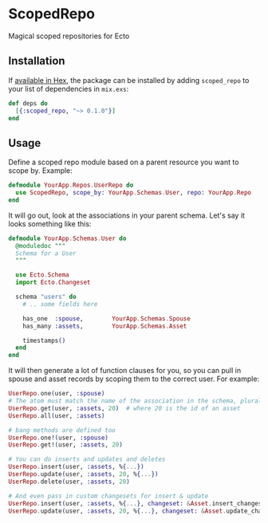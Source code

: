 # ScopedRepo

Magical scoped repositories for Ecto

## Installation

If [available in Hex](https://hex.pm/docs/publish), the package can be installed
by adding `scoped_repo` to your list of dependencies in `mix.exs`:

```elixir
def deps do
  [{:scoped_repo, "~> 0.1.0"}]
end
```

## Usage

Define a scoped repo module based on a parent resource you want to scope by. Example:

```elixir
defmodule YourApp.Repos.UserRepo do
  use ScopedRepo, scope_by: YourApp.Schemas.User, repo: YourApp.Repo
end
```

It will go out, look at the associations in your parent schema. Let's say it looks something like this:

```elixir
defmodule YourApp.Schemas.User do
  @moduledoc """
  Schema for a User
  """

  use Ecto.Schema
  import Ecto.Changeset

  schema "users" do
    # .. some fields here

    has_one  :spouse,        YourApp.Schemas.Spouse
    has_many :assets,        YourApp.Schemas.Asset

    timestamps()
  end
end
```

It will then generate a lot of function clauses for you, so you can pull in spouse and asset records by scoping them to the correct user. For example:

```elixir
UserRepo.one(user, :spouse)
# The atom must match the name of the association in the schema, pluralization included
UserRepo.get(user, :assets, 20)  # where 20 is the id of an asset
UserRepo.all(user, :assets)

# bang methods are defined too
UserRepo.one!(user, :spouse)
UserRepo.get!(user, :assets, 20)

# You can do inserts and updates and deletes
UserRepo.insert(user, :assets, %{...})
UserRepo.update(user, :assets, 20, %{...})
UserRepo.delete(user, :assets, 20)

# And even pass in custom changesets for insert & update
UserRepo.insert(user, :assets, %{...}, changeset: &Asset.insert_changeset/2)
UserRepo.update(user, :assets, 20, %{...}, changeset: &Asset.update_changeset/2)
```
